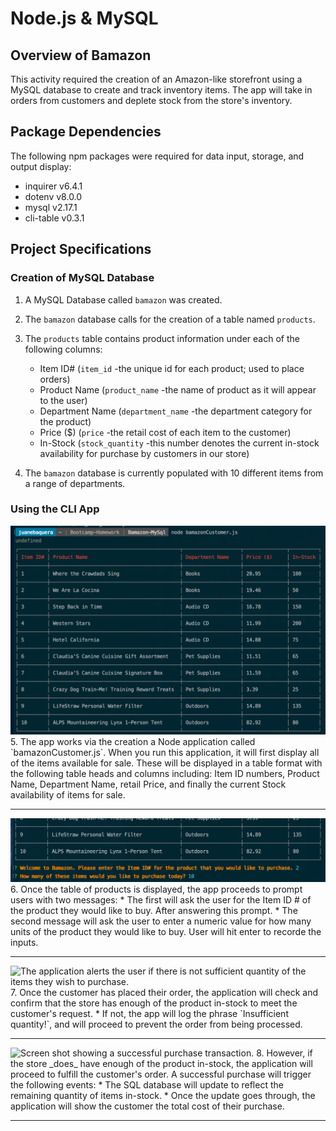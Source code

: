 # Node.js & MySQL

## Overview of Bamazon

This activity required the creation of an Amazon-like storefront using a MySQL database to create and track inventory items. The app will take in orders from customers and deplete stock from the store's inventory.

## Package Dependencies
The following npm packages were required for data input, storage, and output display:
   * inquirer v6.4.1
   * dotenv v8.0.0
   * mysql v2.17.1
   * cli-table v0.3.1

## Project Specifications
### Creation of MySQL Database
1. A MySQL Database called `bamazon` was created.

2. The `bamazon` database calls for the creation of a table named `products`. 

3. The `products` table contains product information under each of the following columns:
   * Item ID# (`item_id` -the unique id for each product; used to place orders)
   * Product Name (`product_name` -the name of product as it will appear to the user)
   * Department Name (`department_name` -the department category for the product)
   * Price ($) (`price` -the retail cost of each item to the customer)
   * In-Stock (`stock_quantity` -this number denotes the current in-stock availability for purchase by customers in our store)

4. The `bamazon` database is currently populated with 10 different items from a range of departments.


### Using the CLI App
<img src="./images/bamazon-productsTable.png" alt="Table displaying products for sale on Bamazon.">
5. The app works via the creation a Node application called `bamazonCustomer.js`. When you run this application, it will first display all of the items available for sale. These will be displayed in a table format with the following table heads and columns including: Item ID numbers, Product Name, Department Name, retail Price, and finally the current Stock availability of items for sale.
<hr />

<img src="./images/bamazon-purchasePrompts.png" alt="The two purchase prompts displayed to the user.">
6. Once the table of products is displayed, the app proceeds to prompt users with two messages:
   * The first will ask the user for the Item ID # of the product they would like to buy. After answering this prompt.
   * The second message will ask the user to enter a numeric value for how many units of the product they would like to buy. User will hit enter to recorde the inputs.
<hr />

<img src="#" alt="The application alerts the user if there is not sufficient quantity of the items they wish to purchase.">
7. Once the customer has placed their order, the application will check and confirm that the store has enough of the product in-stock to meet the customer's request.
   * If not, the app will log the phrase `Insufficient quantity!`, and will proceed to prevent the order from being processed.
<hr />

<img src="#" alt="Screen shot showing a successful purchase transaction.">
8. However, if the store _does_ have enough of the product in-stock, the application will proceed to fulfill the customer's order. A successful purchase will trigger the following events:
   * The SQL database will update to reflect the remaining quantity of items in-stock.
   * Once the update goes through, the application will show the customer the total cost of their purchase.
<hr />